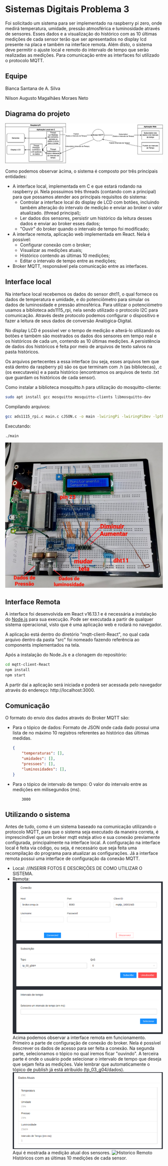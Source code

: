 # Sistemas Digitais Problema 3

Foi solicitado um sistema para ser implementado na raspberry pi zero, onde medirá temperatura, umidade, pressão atmosférica e luminosidade através de sensores. Esses dados e a visualização do histórico com as 10 últimas medições de cada sensor terão que ser apresentados no display lcd presente na placa e também na interface remota. Além disto, o sistema deve permitir o ajuste local e remoto do intervalo de tempo que serão realizadas as medições. Para comunicação entre as interfaces foi utilizado o protocolo MQTT.

## Equipe

Bianca Santana de A. Silva

Nilson Augusto Magalhães Moraes Neto

## Diagrama do projeto

![diagrama](imgs/diagrama.png)

Como podemos observar àcima, o sistema é composto por três principais entidades:
-  A interface local, implementada em C e que estará rodando na raspberry pi. Nela possuimos três threads (contando com a principal) para que possamos atender aos principais requisitos do sistema: 
    - Controlar a interface local do display de LCD com botões, incluindo também alteração do intervalo de medição e enviar ao broker o valor atualizado. (thread principal);
    - Ler dados dos sensores, persistir um histórico da leitura desses dados e enviar ao broker esses dados;    
    - "Ouvir" do broker quando o intervalo de tempo foi modificado;
- A interface remota, aplicação web implementada em React. Nela é possível:
    - Configurar conexão com o broker;
    - Visualizar as medições atuais;
    - Histórico contendo as últimas 10 medições; 
    - Editar o intervalo de tempo entre as medições;
- Broker MQTT, responsável pela comunicação entre as interfaces.

## Interface local

Na interface local recebemos os dados do sensor dht11, o qual fornece os dados de temperatura e umidade, e do potenciômetro para simular os dados de luminosidade e pressão atmosférica. Para utilizar o potenciómetro usamos a biblioteca ads1115_rpi, nela sendo utilizado o protocolo I2C para comunicação. Através deste protocolo podemos configurar o dispositivo e fazer a leitura de seus dados de conversão  Analógica-Digital. 

No display LCD é possível ver o tempo de medição e alterá-lo utilizando os botões e também são mostrados os dados dos sensores em tempo real e os históricos de cada um, contendo as 10 últimas medições. A persistência de dados dos históricos é feita por meio de arquivos de texto salvos na pasta históricos.

Os arquivos pertecentes a essa interface (ou seja, esses arquivos tem que está dentro da raspberry pi) são os que terminam com .h (as bibliotecas), .c (os executaveis) e a pasta histórico (encontramos os arquivos de texto .txt que guardam os históricos de cada sensor).

Como instalar a biblioteca mosquitto.h para utilização do mosquitto-cliente:
```sh
sudo apt install gcc mosquitto mosquitto-clients libmosquitto-dev
```
Compilando arquivos:
```sh
gcc ads1115_rpi.c main.c cJSON.c -o main -lwiringPi -lwiringPiDev -lpthread -lmosquitto 
```
Executando:
```sh
./main
```
![Interface local](imgs/local.jpg)
## Interface Remota

A interface foi desenvolvida em React v16.13.1 e é necessária a instalação do [Node.js](https://nodejs.org/) para sua execução.
Pode ser executada a partir de qualquer sistema operacional, visto que é uma aplicação web e rodará no navegador.

A aplicação está dentro do diretório "mqtt-client-React", no qual cada arquivo dentro da pasta "src" foi nomeado fazendo referência ao components implementados na tela.

Após a instalação do Node.Js e a clonagem do repositório:

```sh
cd mqtt-client-React
npm install
npm start
```

A partir daí a aplicação será iniciada e poderá ser acessada pelo navegador através do endereço: http://localhost:3000.

## Comunicação

O formato do envio dos dados através do Broker MQTT são:
- Para o tópico de dados:
    Formato de JSON onde cada dado possui uma lista de no máximo 10 registros referentes ao histórico das últimas medidas.
    ```JSON
    {
        "temperaturas": [], 
        "umidades": [],
        "pressoes": [],
        "luminosidades": [],
    }
    ```
- Para o tópico de intervalo de tempo:
    O valor do intervalo entre as medições em milisegundos (ms).
    ```
        3000
    ```

## Utilizando o sistema
Antes de tudo, como é um sistema baseado na comunicação utilizando o protocolo MQTT, para que o sistema seja executado da maneira correta, é imprescindível que um broker mqtt esteja ativo e sua conexão previamente configurada, principalmente na interface local. 
A configuração na interface local é feita via código, ou seja, é necessário que seja feita uma recompilação do programa para atualizar as configurações. Já a interface remota possui uma interface de configuração da conexão MQTT.

- Local:
    //INSERIR FOTOS E DESCRIÇÕES DE COMO UTILIZAR O SISTEMA.
- Remota:
    ![Config Remoto](imgs/config_remoto.png)
    Acima podemos observar a interface remota em funcionamento. Primeiro a parte de configuração de conexão do broker. Nela é possível descrever os dados de acesso para ser feita a conexão. Na segunda parte, selecionamos o tópico no qual iremos ficar "ouvindo". A terceira parte é onde o usuário pode selecionar o intervalo de tempo que deseja que sejam feita as medições. Vale lembrar que automaticamente o tópico de publish já está atribuído (tp_03_g04/dados).
    ![Dados Remoto](imgs/dados_remoto.png)
    Aqui é mostrada a medição atual dos sensores.
    ![Historico Remoto](imgs/historico.png)
    Históricos com as últimas 10 medições de cada sensor.
